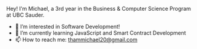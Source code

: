 Hey! I'm Michael, a 3rd year in the Business & Computer Science Program at UBC Sauder. 

- 👀 I’m interested in Software Development!
- 🌱 I’m currently learning JavaScript and Smart Contract Development
- 📫 How to reach me: thammichael20@gmail.com

<!---
miketham24/miketham24 is a ✨ special ✨ repository because its `README.md` (this file) appears on your GitHub profile.
You can click the Preview link to take a look at your changes.
--->
